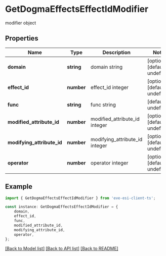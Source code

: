 # GetDogmaEffectsEffectIdModifier

modifier object

## Properties

Name | Type | Description | Notes
------------ | ------------- | ------------- | -------------
**domain** | **string** | domain string | [optional] [default to undefined]
**effect_id** | **number** | effect_id integer | [optional] [default to undefined]
**func** | **string** | func string | [default to undefined]
**modified_attribute_id** | **number** | modified_attribute_id integer | [optional] [default to undefined]
**modifying_attribute_id** | **number** | modifying_attribute_id integer | [optional] [default to undefined]
**operator** | **number** | operator integer | [optional] [default to undefined]

## Example

```typescript
import { GetDogmaEffectsEffectIdModifier } from 'eve-esi-client-ts';

const instance: GetDogmaEffectsEffectIdModifier = {
    domain,
    effect_id,
    func,
    modified_attribute_id,
    modifying_attribute_id,
    operator,
};
```

[[Back to Model list]](../README.md#documentation-for-models) [[Back to API list]](../README.md#documentation-for-api-endpoints) [[Back to README]](../README.md)
